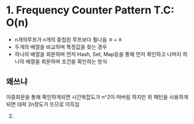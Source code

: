 # 1. Frequency Counter Pattern T.C: O(n)
  - n개의루프가 n개의 중첩된 루프보다 훨나음 ㅎㅅㅎ
  - 두개의 배열을 비교하며 특정값을 찾는 경우
  - 하나의 배열을 회문하며 먼저 Hash, Set, Map등을 통해 먼저 확인하고 나머지 하나의 배열을 회문하며 조건을 확인하는 방식
  ## 왜쓰냐
  이중회문을 통해 확인하게되면 시간복잡도가 n^2이 떠버림
  하지만 위 패턴을 사용하게 되면 대략 2n정도가 뜨므로 이득임
  

2.